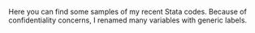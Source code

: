 Here you can find some samples of my recent Stata codes. Because of confidentiality concerns, I renamed many variables with generic labels.
